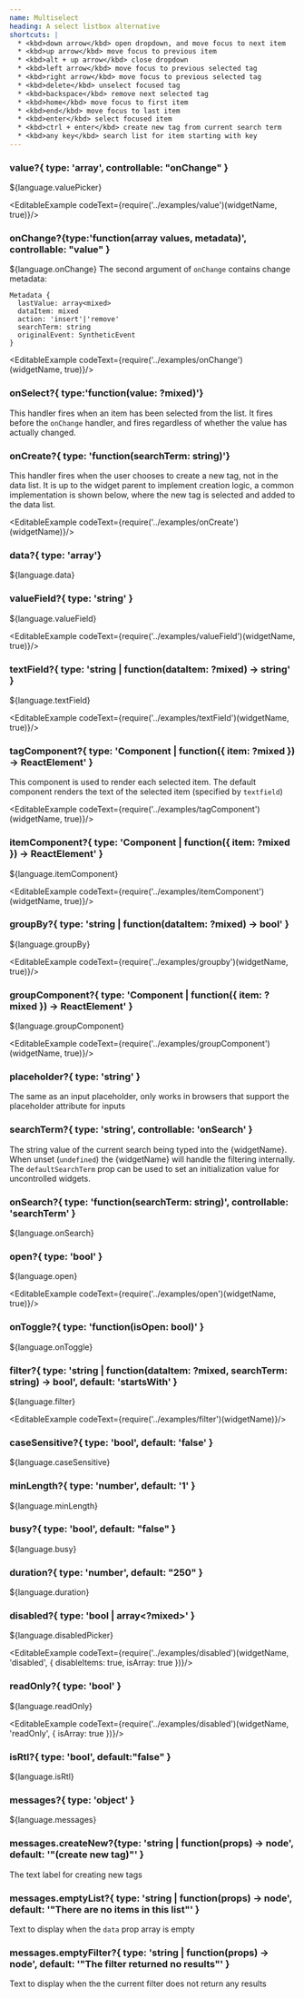 ```yaml
---
name: Multiselect
heading: A select listbox alternative
shortcuts: |
  * <kbd>down arrow</kbd> open dropdown, and move focus to next item
  * <kbd>up arrow</kbd> move focus to previous item
  * <kbd>alt + up arrow</kbd> close dropdown
  * <kbd>left arrow</kbd> move focus to previous selected tag
  * <kbd>right arrow</kbd> move focus to previous selected tag
  * <kbd>delete</kbd> unselect focused tag
  * <kbd>backspace</kbd> remove next selected tag
  * <kbd>home</kbd> move focus to first item
  * <kbd>end</kbd> move focus to last item
  * <kbd>enter</kbd> select focused item
  * <kbd>ctrl + enter</kbd> create new tag from current search term
  * <kbd>any key</kbd> search list for item starting with key
---
```



### value?{ type: 'array<mixed>', controllable: "onChange" }

${language.valuePicker}

<EditableExample codeText={require('../examples/value')(widgetName, true)}/>

### onChange?{type:'function(array<mixed> values, metadata)', controllable: "value" }

${language.onChange} The second argument of `onChange` contains change metadata:

```
Metadata {
  lastValue: array<mixed>
  dataItem: mixed
  action: 'insert'|'remove'
  searchTerm: string
  originalEvent: SyntheticEvent
}
```

<EditableExample codeText={require('../examples/onChange')(widgetName, true)}/>

### onSelect?{ type:'function(value: ?mixed)'}

This handler fires when an item has been selected from the list. It fires before the `onChange` handler, and fires
regardless of whether the value has actually changed.

### onCreate?{ type: 'function(searchTerm: string)'}

This handler fires when the user chooses to create a new tag, not in the data list. It is up to the widget parent to implement creation logic,
a common implementation is shown below, where the new tag is selected and added to the data list.

<EditableExample codeText={require('../examples/onCreate')(widgetName)}/>

### data?{ type: 'array'}

${language.data}

### valueField?{ type: 'string' }

${language.valueField}

<EditableExample codeText={require('../examples/valueField')(widgetName, true)}/>

### textField?{ type: 'string | function(dataItem: ?mixed) -> string' }

${language.textField}

<EditableExample codeText={require('../examples/textField')(widgetName, true)}/>

### tagComponent?{ type: 'Component | function({ item: ?mixed }) -> ReactElement' }

This component is used to render each selected item. The default component
renders the text of the selected item (specified by `textfield`)

<EditableExample codeText={require('../examples/tagComponent')(widgetName, true)}/>

### itemComponent?{ type: 'Component | function({ item: ?mixed }) -> ReactElement' }

${language.itemComponent}

<EditableExample codeText={require('../examples/itemComponent')(widgetName, true)}/>

### groupBy?{ type: 'string | function(dataItem: ?mixed) -> bool' }

${language.groupBy}

<EditableExample codeText={require('../examples/groupby')(widgetName, true)}/>

### groupComponent?{ type: 'Component | function({ item: ?mixed }) -> ReactElement' }

${language.groupComponent}

<EditableExample codeText={require('../examples/groupComponent')(widgetName, true)}/>

### placeholder?{ type: 'string' }

The same as an input placeholder, only works in browsers that support the placeholder attribute for inputs

### searchTerm?{ type: 'string', controllable: 'onSearch' }

The string value of the current search being typed into the {widgetName}. When
unset (`undefined`) the {widgetName} will handle the filtering internally.
The `defaultSearchTerm` prop can be used to set an initialization value for uncontrolled widgets.


### onSearch?{ type: 'function(searchTerm: string)', controllable: 'searchTerm' }

${language.onSearch}

### open?{ type: 'bool' }

${language.open}

<EditableExample codeText={require('../examples/open')(widgetName, true)}/>

### onToggle?{ type: 'function(isOpen: bool)' }

${language.onToggle}

### filter?{ type: 'string | function(dataItem: ?mixed, searchTerm: string) -> bool', default: 'startsWith' }

${language.filter}

<EditableExample codeText={require('../examples/filter')(widgetName)}/>

### caseSensitive?{ type: 'bool', default: 'false' }

${language.caseSensitive}

### minLength?{ type: 'number', default: '1' }

${language.minLength}

### busy?{ type: 'bool', default: "false" }

${language.busy}

### duration?{ type: 'number', default: "250" }

${language.duration}

### disabled?{ type: 'bool | array<?mixed>' }

${language.disabledPicker}

<EditableExample codeText={require('../examples/disabled')(widgetName, 'disabled', { disableItems: true, isArray: true })}/>

### readOnly?{ type: 'bool' }

${language.readOnly}

<EditableExample codeText={require('../examples/disabled')(widgetName, 'readOnly', { isArray: true })}/>

### isRtl?{ type: 'bool', default:"false" }

${language.isRtl}

### messages?{ type: 'object' }

${language.messages}

### messages.createNew?{type: 'string | function(props) -> node', default: '"(create new tag)"' }

The text label for creating new tags

### messages.emptyList?{ type: 'string | function(props) -> node', default: '"There are no items in this list"' }

Text to display when the `data` prop array is empty

### messages.emptyFilter?{ type: 'string | function(props) -> node', default: '"The filter returned no results"' }

Text to display when the the current filter does not return any results
